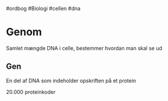 #ordbog #Biologi #cellen #dna 
# Genom

Samlet mængde DNA i celle, bestemmer hvordan man skal se ud

## Gen

En del af DNA som indeholder opskriften på et protein

20.000 proteinkoder